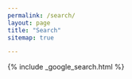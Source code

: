 ```yaml
---
permalink: /search/
layout: page
title: "Search"
sitemap: true

---
```


{% include _google_search.html %}
